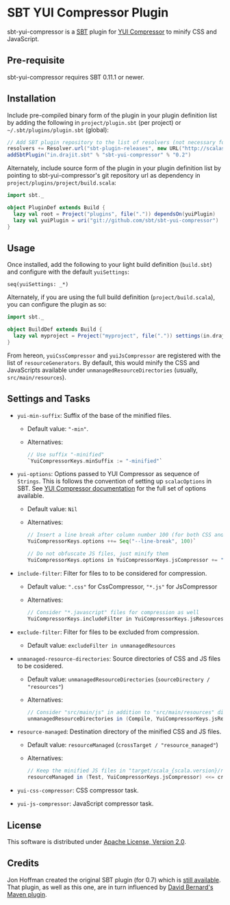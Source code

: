 # SBT YUI Compressor Plugin

sbt-yui-compressor is a [SBT](https://github.com/harrah/xsbt) plugin for [YUI Compressor](http://developer.yahoo.com/yui/compressor/) to minify CSS and JavaScript.


## Pre-requisite

sbt-yui-compressor requires SBT 0.11.1 or newer.


## Installation

Include pre-compiled binary form of the plugin in your plugin definition list by adding the following in `project/plugin.sbt` (per project) or `~/.sbt/plugins/plugin.sbt` (global):

```scala
// Add SBT plugin repository to the list of resolvers (not necessary for SBT 0.12 onwards)
resolvers += Resolver.url("sbt-plugin-releases", new URL("http://scalasbt.artifactoryonline.com/scalasbt/sbt-plugin-releases/"))(Resolver.ivyStylePatterns)
addSbtPlugin("in.drajit.sbt" % "sbt-yui-compressor" % "0.2")
```

Alternately, include source form of the plugin in your plugin definition list by pointing to sbt-yui-compressor's git repository url as dependency in `project/plugins/project/build.scala`:

```scala
import sbt._

object PluginDef extends Build {
  lazy val root = Project("plugins", file(".")) dependsOn(yuiPlugin)
  lazy val yuiPlugin = uri("git://github.com/sbt/sbt-yui-compressor")
}
```


## Usage

Once installed, add the following to your light build definition (`build.sbt`) and configure with the default `yuiSettings`:

    seq(yuiSettings: _*)

Alternately, if you are using the full build definition (`project/build.scala`), you can configure the plugin as so:

```scala
import sbt._

object BuildDef extends Build {
  lazy val myproject = Project("myproject", file(".")) settings(in.drajit.sbt.yuiCompressor.Plugin.yuiSettings: _*)
}
```

From hereon, `yuiCssCompressor` and `yuiJsCompressor` are registered with the list of `resourceGenerators`.
By default, this would minify the CSS and JavaScripts available under `unmanagedResourceDirectories` (usually, `src/main/resources`).


## Settings and Tasks

* `yui-min-suffix`: Suffix of the base of the minified files.
    * Default value: `"-min"`.
    * Alternatives:

        ```scala
        // Use suffix "-minified"
        `YuiCompressorKeys.minSuffix := "-minified"`
        ```

* `yui-options`: Options passed to YUI Compressor as sequence of `Strings`. This is follows the convention of setting up `scalacOptions` in SBT. See [YUI Compressor documentation](https://github.com/yui/yuicompressor/blob/master/doc/README) for the full set of options available.
    * Default value: `Nil`
    * Alternatives:

        ```scala
        // Insert a line break after column number 100 (for both CSS and JS files)
        YuiCompressorKeys.options ++= Seq("--line-break", 100)`

        // Do not obfuscate JS files, just minify them
        YuiCompressorKeys.options in YuiCompressorKeys.jsCompressor += "--nomunge"`
        ```

* `include-filter`: Filter for files to to be considered for compression.
    * Default value: `".css"` for CssCompressor, `"*.js"` for JsCompressor
    * Alternatives:

        ```scala
        // Consider "*.javascript" files for compression as well
        YuiCompressorKeys.includeFilter in YuiCompressorKeys.jsResources := "*.js" | "*.javascript"
        ```

* `exclude-filter`: Filter for files to be excluded from compression.
    * Default value: `excludeFilter in unmanagedResources`

* `unmanaged-resource-directories`: Source directories of CSS and JS files to be cosidered.
    * Default value: `unmanagedResourceDirectories` (`sourceDirectory / "resources"`)
    * Alternatives:

        ```scala
        // Consider "src/main/js" in addition to "src/main/resources" directory when in "Compile" scope
        unmanagedResourceDirectories in (Compile, YuiCompressorKeys.jsResources) <+= sourceDirectory / "js"
        ```

* `resource-managed`: Destination directory of the minified CSS and JS files.
    * Default value: `resourceManaged` (`crossTarget / "resource_managed"`)
    * Alternatives:

        ```scala
        // Keep the minified JS files in "target/scala_{scala.version}/resource_managed_js" instead when in "Test" scope
        resourceManaged in (Test, YuiCompressorKeys.jsCompressor) <<= crossTarget / "resource_managed_js"
        ```

* `yui-css-compressor`: CSS compressor task.

* `yui-js-compressor`: JavaScript compressor task.


## License

This software is distributed under [Apache License, Version 2.0](http://www.apache.org/licenses/LICENSE-2.0.txt).


## Credits

Jon Hoffman created the original SBT plugin (for 0.7) which is [still available](https://github.com/hoffrocket/sbt-yui).
That plugin, as well as this one, are in turn influenced by [David Bernard's Maven plugin](https://github.com/davidB/yuicompressor-maven-plugin).
